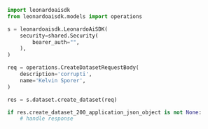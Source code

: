 <!-- Start SDK Example Usage -->
```python
import leonardoaisdk
from leonardoaisdk.models import operations

s = leonardoaisdk.LeonardoAiSDK(
    security=shared.Security(
        bearer_auth="",
    ),
)

req = operations.CreateDatasetRequestBody(
    description='corrupti',
    name='Kelvin Sporer',
)

res = s.dataset.create_dataset(req)

if res.create_dataset_200_application_json_object is not None:
    # handle response
```
<!-- End SDK Example Usage -->